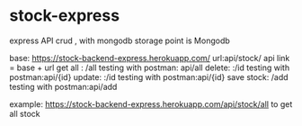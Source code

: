 # stock-express
express API crud , with mongodb
 storage point is Mongodb

base: https://stock-backend-express.herokuapp.com/
url:api/stock/
api link = base + url 
get all : /all
testing with postman: api/all
delete: :/id
testing with postman:api/{id}
update: :/id
testing with postman:api/{id}
save stock: /add
testing with postman:api/add


example: https://stock-backend-express.herokuapp.com/api/stock/all to get all stock 

